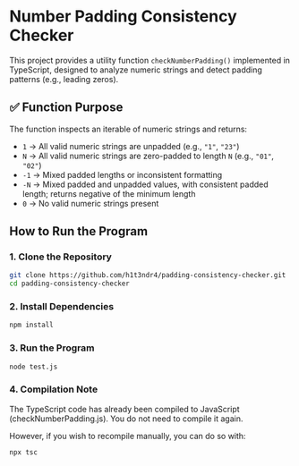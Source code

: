 # Number Padding Consistency Checker

This project provides a utility function `checkNumberPadding()` implemented in TypeScript, designed to analyze numeric strings and detect padding patterns (e.g., leading zeros).

## ✅ Function Purpose

The function inspects an iterable of numeric strings and returns:

- `1` → All valid numeric strings are unpadded (e.g., `"1"`, `"23"`)
- `N` → All valid numeric strings are zero-padded to length `N` (e.g., `"01"`, `"02"`)
- `-1` → Mixed padded lengths or inconsistent formatting
- `-N` → Mixed padded and unpadded values, with consistent padded length; returns negative of the minimum length
- `0` → No valid numeric strings present

## How to Run the Program

### 1. Clone the Repository

```bash
git clone https://github.com/h1t3ndr4/padding-consistency-checker.git
cd padding-consistency-checker
```

### 2. Install Dependencies
```bash
npm install
```

### 3. Run the Program
```bash
node test.js
```

### 4. Compilation Note

The TypeScript code has already been compiled to JavaScript (checkNumberPadding.js). You do not need to compile it again.

However, if you wish to recompile manually, you can do so with:
```bash
npx tsc
```


